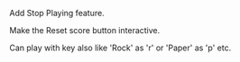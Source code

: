 <p>Add Stop Playing feature.</p>
<p>Make the Reset score button interactive.</p>
<p>Can play with key also like 'Rock' as 'r' or 'Paper' as 'p' etc. </p>
